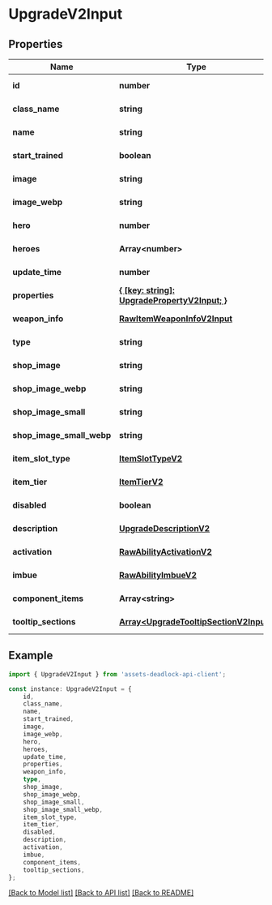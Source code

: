 # UpgradeV2Input


## Properties

Name | Type | Description | Notes
------------ | ------------- | ------------- | -------------
**id** | **number** |  | [default to undefined]
**class_name** | **string** |  | [default to undefined]
**name** | **string** |  | [default to undefined]
**start_trained** | **boolean** |  | [optional] [default to undefined]
**image** | **string** |  | [optional] [default to undefined]
**image_webp** | **string** |  | [optional] [default to undefined]
**hero** | **number** |  | [optional] [default to undefined]
**heroes** | **Array&lt;number&gt;** |  | [optional] [default to undefined]
**update_time** | **number** |  | [optional] [default to undefined]
**properties** | [**{ [key: string]: UpgradePropertyV2Input; }**](UpgradePropertyV2Input.md) |  | [optional] [default to undefined]
**weapon_info** | [**RawItemWeaponInfoV2Input**](RawItemWeaponInfoV2Input.md) |  | [optional] [default to undefined]
**type** | **string** |  | [optional] [default to TypeEnum_Upgrade]
**shop_image** | **string** |  | [optional] [default to undefined]
**shop_image_webp** | **string** |  | [optional] [default to undefined]
**shop_image_small** | **string** |  | [optional] [default to undefined]
**shop_image_small_webp** | **string** |  | [optional] [default to undefined]
**item_slot_type** | [**ItemSlotTypeV2**](ItemSlotTypeV2.md) |  | [default to undefined]
**item_tier** | [**ItemTierV2**](ItemTierV2.md) |  | [default to undefined]
**disabled** | **boolean** |  | [optional] [default to undefined]
**description** | [**UpgradeDescriptionV2**](UpgradeDescriptionV2.md) |  | [optional] [default to undefined]
**activation** | [**RawAbilityActivationV2**](RawAbilityActivationV2.md) |  | [default to undefined]
**imbue** | [**RawAbilityImbueV2**](RawAbilityImbueV2.md) |  | [optional] [default to undefined]
**component_items** | **Array&lt;string&gt;** |  | [optional] [default to undefined]
**tooltip_sections** | [**Array&lt;UpgradeTooltipSectionV2Input&gt;**](UpgradeTooltipSectionV2Input.md) |  | [optional] [default to undefined]

## Example

```typescript
import { UpgradeV2Input } from 'assets-deadlock-api-client';

const instance: UpgradeV2Input = {
    id,
    class_name,
    name,
    start_trained,
    image,
    image_webp,
    hero,
    heroes,
    update_time,
    properties,
    weapon_info,
    type,
    shop_image,
    shop_image_webp,
    shop_image_small,
    shop_image_small_webp,
    item_slot_type,
    item_tier,
    disabled,
    description,
    activation,
    imbue,
    component_items,
    tooltip_sections,
};
```

[[Back to Model list]](../README.md#documentation-for-models) [[Back to API list]](../README.md#documentation-for-api-endpoints) [[Back to README]](../README.md)
